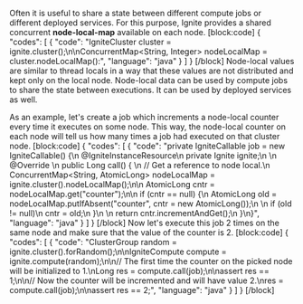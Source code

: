 Often it is useful to share a state between different compute jobs or different deployed services. For this purpose, Ignite provides a shared concurrent **node-local-map** available on each node.
[block:code]
{
  "codes": [
    {
      "code": "IgniteCluster cluster = ignite.cluster();\n\nConcurrentMap<String, Integer> nodeLocalMap = cluster.nodeLocalMap():",
      "language": "java"
    }
  ]
}
[/block]
Node-local values are similar to thread locals in a way that these values are not distributed and kept only on the local node. Node-local data can be used by compute jobs to share the state between executions. It can be used by deployed services as well. 

As an example, let's create a job which increments a node-local counter every time it executes on some node. This way, the node-local counter on each node will tell us how many times a job had executed on that cluster node. 
[block:code]
{
  "codes": [
    {
      "code": "private IgniteCallable<Long> job = new IgniteCallable<Long>() {\n  @IgniteInstanceResource\n  private Ignite ignite;\n  \n  @Override \n  public Long call() {                  \n    // Get a reference to node local.\n    ConcurrentMap<String, AtomicLong> nodeLocalMap = ignite.cluster().nodeLocalMap();\n\n    AtomicLong cntr = nodeLocalMap.get(\"counter\");\n\n    if (cntr == null) {\n      AtomicLong old = nodeLocalMap.putIfAbsent(\"counter\", cntr = new AtomicLong());\n      \n      if (old != null)\n        cntr = old;\n    }\n    \n    return cntr.incrementAndGet();\n  }\n}",
      "language": "java"
    }
  ]
}
[/block]
Now let's execute this job 2 times on the same node and make sure that the value of the counter is 2.
[block:code]
{
  "codes": [
    {
      "code": "ClusterGroup random = ignite.cluster().forRandom();\n\nIgniteCompute compute = ignite.compute(random);\n\n// The first time the counter on the picked node will be initialized to 1.\nLong res = compute.call(job);\n\nassert res == 1;\n\n// Now the counter will be incremented and will have value 2.\nres = compute.call(job);\n\nassert res == 2;",
      "language": "java"
    }
  ]
}
[/block]